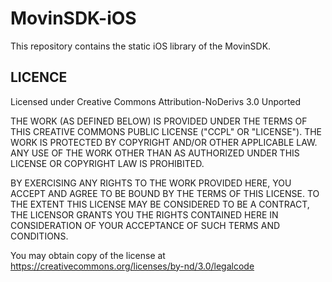 MovinSDK-iOS
============
This repository contains the static iOS library of the MovinSDK.

LICENCE
-------
Licensed under Creative Commons Attribution-NoDerivs 3.0 Unported

THE WORK (AS DEFINED BELOW) IS PROVIDED UNDER THE TERMS OF THIS CREATIVE COMMONS PUBLIC LICENSE ("CCPL" OR "LICENSE"). THE WORK IS PROTECTED BY COPYRIGHT AND/OR OTHER APPLICABLE LAW. ANY USE OF THE WORK OTHER THAN AS AUTHORIZED UNDER THIS LICENSE OR COPYRIGHT LAW IS PROHIBITED.

BY EXERCISING ANY RIGHTS TO THE WORK PROVIDED HERE, YOU ACCEPT AND AGREE TO BE BOUND BY THE TERMS OF THIS LICENSE. TO THE EXTENT THIS LICENSE MAY BE CONSIDERED TO BE A CONTRACT, THE LICENSOR GRANTS YOU THE RIGHTS CONTAINED HERE IN CONSIDERATION OF YOUR ACCEPTANCE OF SUCH TERMS AND CONDITIONS.

You may obtain copy of the license at https://creativecommons.org/licenses/by-nd/3.0/legalcode
